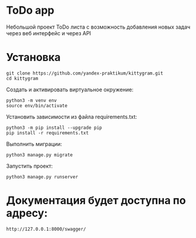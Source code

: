# ToDo app
Небольшой проект ToDo листа с возможность добавления новых задач через веб интерфейс и через API

# Установка
```
git clone https://github.com/yandex-praktikum/kittygram.git
cd kittygram
```
Cоздать и активировать виртуальное окружение:
```
python3 -m venv env
source env/bin/activate
```
Установить зависимости из файла requirements.txt:
```
python3 -m pip install --upgrade pip
pip install -r requirements.txt
```
Выполнить миграции:
```
python3 manage.py migrate
```
Запустить проект:
```
python3 manage.py runserver
```

# Документация будет доступна по адресу:
`http://127.0.0.1:8000/swagger/`
